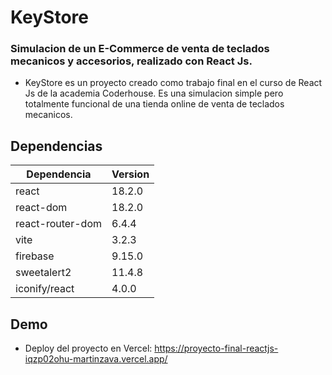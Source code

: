 # KeyStore

### Simulacion de un E-Commerce de venta de teclados mecanicos y accesorios, realizado con React Js.

- KeyStore es un proyecto creado como trabajo final en el curso de React Js de la academia Coderhouse. Es una simulacion simple pero totalmente funcional de una tienda online de venta de teclados mecanicos.

## Dependencias

| Dependencia      | Version |
| ---------------- | ------- |
| react            | 18.2.0  |
| react-dom        | 18.2.0  |
| react-router-dom | 6.4.4   |
| vite             | 3.2.3   |
| firebase         | 9.15.0  |
| sweetalert2      | 11.4.8  |
| iconify/react    | 4.0.0   |

## Demo

- Deploy del proyecto en Vercel: https://proyecto-final-reactjs-iqzp02ohu-martinzava.vercel.app/
